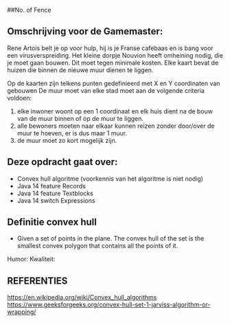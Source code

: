 ##No. of Fence

## Omschrijving voor de Gamemaster:

Rene Artois belt je op voor hulp, hij is je Franse cafebaas en is bang voor een virusverspreiding.
Het kleine dorpje Nouvion heeft omheining nodig, die je moet gaan bouwen. Dit moet tegen minimale kosten.
Elke kaart bevat de huizen die binnen de nieuwe muur dienen te liggen.

Op de kaarten zijn telkens punten gedefinieerd met X en Y coordinaten van gebouwen
De muur moet van elke stad moet aan de volgende criteria voldoen:
1. elke inwoner woont op een 1 coordinaat en elk huis dient na de bouw van de muur binnen of op de muur te liggen.
2. alle bewoners moeten naar elkaar kunnen reizen zonder door/over de muur te hoeven, er is dus maar 1 muur.
3. de muur moet zo kort mogelijk zijn.

## Deze opdracht gaat over:
- Convex hull algoritme (voorkennis van het algoritme is niet nodig)
- Java 14 feature Records
- Java 14 feature Textblocks
- Java 14 switch Expressions

## Definitie convex hull 
- Given a set of points in the plane. The convex hull of the set is the smallest convex polygon that contains all the points of it.

Humor:
Kwaliteit:

## REFERENTIES
https://en.wikipedia.org/wiki/Convex_hull_algorithms
https://www.geeksforgeeks.org/convex-hull-set-1-jarviss-algorithm-or-wrapping/

